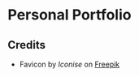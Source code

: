 # Personal Portfolio

## Credits
- Favicon by _Iconise_ on [Freepik](https://www.freepik.com/author/iconise/icons?t=f)
